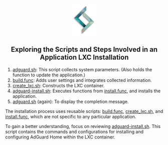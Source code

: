 <div align="center">
<img src="https://raw.githubusercontent.com/tnware/Proxmox/main/misc/images/logo.png" height="100px" />
</div>
<h2><div align="center">Exploring the Scripts and Steps Involved in an Application LXC Installation</div></h2>

1. [adguard.sh](https://github.com/tnware/Proxmox/blob/main/ct/adguard.sh): This script collects system parameters. (Also holds the function to update the application.)
2. [build.func](https://github.com/tnware/Proxmox/blob/main/misc/build.func): Adds user settings and integrates collected information.
3. [create_lxc.sh](https://github.com/tnware/Proxmox/blob/main/ct/create_lxc.sh): Constructs the LXC container.
4. [adguard-install.sh](https://github.com/tnware/Proxmox/blob/main/install/adguard-install.sh): Executes functions from [install.func](https://github.com/tnware/Proxmox/blob/main/misc/install.func), and installs the application.
5. [adguard.sh](https://github.com/tnware/Proxmox/blob/main/ct/adguard.sh) (again): To display the completion message.

The installation process uses reusable scripts: [build.func](https://github.com/tnware/Proxmox/blob/main/misc/build.func), [create_lxc.sh](https://github.com/tnware/Proxmox/blob/main/ct/create_lxc.sh), and [install.func](https://github.com/tnware/Proxmox/blob/main/misc/install.func), which are not specific to any particular application.

To gain a better understanding, focus on reviewing [adguard-install.sh](https://github.com/tnware/Proxmox/blob/main/install/adguard-install.sh). This script contains the commands and configurations for installing and configuring AdGuard Home within the LXC container.
